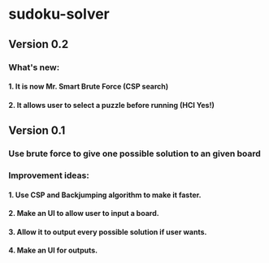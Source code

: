 # sudoku-solver

## Version 0.2

### What's new:

#### 1. It is now Mr. Smart Brute Force (CSP search)
#### 2. It allows user to select a puzzle before running (HCI Yes!)



## Version 0.1

### Use brute force to give one possible solution to an given board

### Improvement ideas:

#### 1. Use CSP and Backjumping algorithm to make it faster.
#### 2. Make an UI to allow user to input a board.
#### 3. Allow it to output every possible solution if user wants.
#### 4. Make an UI for outputs.
